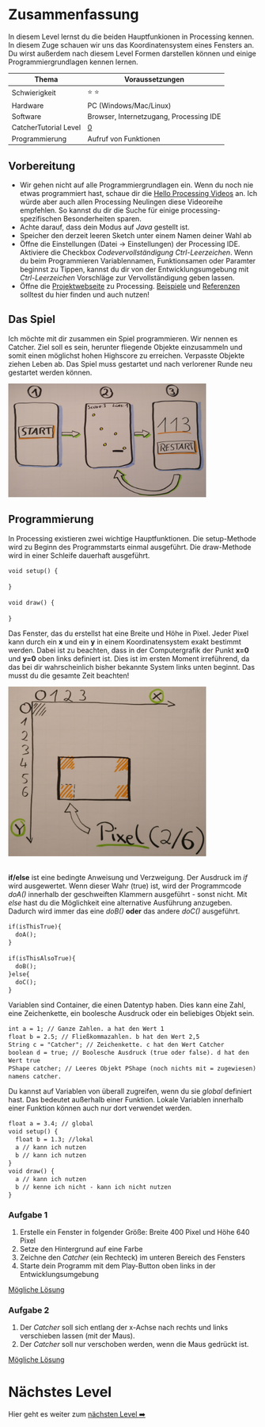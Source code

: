 # Zusammenfassung
In diesem Level lernst du die beiden Hauptfunkionen in Processing kennen. In diesem Zuge schauen wir uns das Koordinatensystem eines Fensters an. Du wirst außerdem nach diesem Level Formen darstellen können und einige Programmiergrundlagen kennen lernen.

| Thema                 | Voraussetzungen         |
| --------------------- | ----------------------- |
| Schwierigkeit         | :star: :star:           |
| Hardware              | PC (Windows/Mac/Linux)  |
| Software              | Browser, Internetzugang, Processing IDE        |
| CatcherTutorial Level | [0](https://github.com/Flocksserver/CatcherTutorial/blob/master/tutorial/Level0/Processing_Tutorial_Level_%230-CatcherGameTutorial.md)                       |
| Programmierung        | Aufruf von Funktionen |

## Vorbereitung
- Wir gehen nicht auf alle Programmiergrundlagen ein. Wenn du noch nie etwas programmiert hast, schaue dir die [Hello Processing Videos](http://hello.processing.org/) an. Ich würde aber auch allen Processing Neulingen diese Videoreihe empfehlen. So kannst du dir die Suche für einige processing-spezifischen Besonderheiten sparen.
- Achte darauf, dass dein Modus auf *Java* gestellt ist.
- Speicher den derzeit leeren Sketch unter einem Namen deiner Wahl ab
- Öffne die Einstellungen (Datei -> Einstellungen) der Processing IDE. Aktiviere die Checkbox *Codevervollständigung Ctrl-Leerzeichen*. Wenn du beim Programmieren Variablennamen, Funktionsamen oder Paramter beginnst zu Tippen, kannst du dir von der Entwicklungsumgebung mit *Ctrl-Leerzeichen* Vorschläge zur Vervollständigung geben lassen.
- Öffne die [Projektwebseite](https://processing.org/) zu Processing. [Beispiele](https://processing.org/examples/) und [Referenzen](https://processing.org/reference/) solltest du hier finden und auch nutzen!

## Das Spiel
Ich möchte mit dir zusammen ein Spiel programmieren. Wir nennen es Catcher. Ziel soll es sein, herunter fliegende Objekte einzusammeln und somit einen möglichst hohen Highscore zu erreichen. Verpasste Objekte ziehen Leben ab. Das Spiel muss gestartet und nach verlorener Runde neu gestartet werden können.
<div>
<img src="https://github.com/Flocksserver/CatcherTutorial/raw/master/tutorial/Level1/skizze.png" width="400">
</div>

## Programmierung
In Processing existieren zwei wichtige Hauptfunktionen. Die setup-Methode wird zu Beginn des Programmstarts einmal ausgeführt. Die draw-Methode wird in einer Schleife dauerhaft ausgeführt.
```processing
void setup() {

}

void draw() {

}
```
Das Fenster, das du erstellst hat eine Breite und Höhe in Pixel. Jeder Pixel kann durch ein **x** und ein **y** in einem Koordinatensystem exakt bestimmt werden. Dabei ist zu beachten, dass in der Computergrafik der Punkt **x=0** und **y=0** oben links definiert ist. Dies ist im ersten Moment irreführend, da das bei dir wahrscheinlich bisher bekannte System links unten beginnt. Das musst du die gesamte Zeit beachten!
<div>
<img src="https://github.com/Flocksserver/CatcherTutorial/raw/master/tutorial/Level1/coordinatesystem.png" width="400">
</div>
<br>

**if/else** ist eine bedingte Anweisung und Verzweigung. Der Ausdruck im *if* wird ausgewertet. Wenn dieser Wahr (true) ist, wird der Programmcode *doA()* innerhalb der geschweiften Klammern ausgeführt - sonst nicht. Mit *else* hast du die Möglichkeit eine alternative Ausführung anzugeben. Dadurch wird immer das eine *doB()* **oder** das andere *doC()* ausgeführt.
```processing
if(isThisTrue){
  doA();
}

if(isThisAlsoTrue){
  doB();
}else{
  doC();
}
```
Variablen sind Container, die einen Datentyp haben. Dies kann eine Zahl, eine Zeichenkette, ein boolesche Ausdruck oder ein beliebiges Objekt sein.
```processing
int a = 1; // Ganze Zahlen. a hat den Wert 1
float b = 2.5; // Fließkommazahlen. b hat den Wert 2,5
String c = "Catcher"; // Zeichenkette. c hat den Wert Catcher
boolean d = true; // Boolesche Ausdruck (true oder false). d hat den Wert true
PShape catcher; // Leeres Objekt PShape (noch nichts mit = zugewiesen) namens catcher.
```
Du kannst auf Variablen von überall zugreifen, wenn du sie *global* definiert hast. Das bedeutet außerhalb einer Funktion. Lokale Variablen innerhalb einer Funktion können auch nur dort verwendet werden.
```processing
float a = 3.4; // global
void setup() {
  float b = 1.3; //lokal
  a // kann ich nutzen
  b // kann ich nutzen
}
void draw() {
  a // kann ich nutzen
  b // kenne ich nicht - kann ich nicht nutzen
}

```
### Aufgabe 1
1. Erstelle ein Fenster in folgender Größe: Breite 400 Pixel und Höhe 640 Pixel
2. Setze den Hintergrund auf eine Farbe
3. Zeichne den *Catcher* (ein Rechteck) im unteren Bereich des Fensters
4. Starte dein Programm mit dem Play-Button oben links in der Entwicklungsumgebung

[Mögliche Lösung](https://github.com/Flocksserver/CatcherTutorial/blob/master/tutorial/Level1/CatcherTutorialLevel1A1/CatcherTutorialLevel1A1.pde)

### Aufgabe 2
1. Der *Catcher* soll sich entlang der x-Achse nach rechts und links verschieben lassen (mit der Maus).
2. Der *Catcher* soll nur verschoben werden, wenn die Maus gedrückt ist.

[Mögliche Lösung](https://github.com/Flocksserver/CatcherTutorial/blob/master/tutorial/Level1/CatcherTutorialLevel1A2/CatcherTutorialLevel1A2.pde)

# Nächstes Level
Hier geht es weiter zum [nächsten Level :arrow_right:](https://github.com/Flocksserver/CatcherTutorial/blob/master/tutorial/Level2/Processing_Tutorial_Level_%232-CatcherGameTutorial.md)
